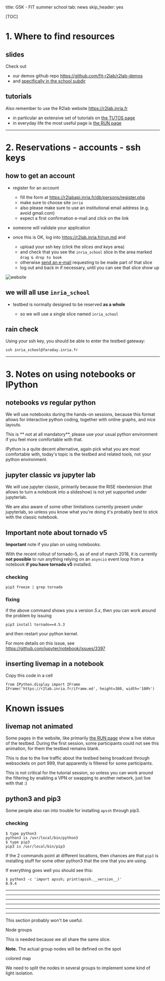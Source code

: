title: G5K - FIT summer school
tab: news
skip_header: yes

[TOC]

# 1. Where to find resources

## slides

Check out

* our demos github repo <https://github.com/fit-r2lab/r2lab-demos>
* and [specifically in the school subdir](https://github.com/fit-r2lab/r2lab-demos/tree/master/school)


## tutorials

Also remember to use the R2lab website <https://r2lab.inria.fr>

* in particular an extensive set of tutorials on [the TUTOS page](/tutorial.md)
* in everyday life the most useful page is [the RUN page](/run.md)

*****

# 2. Reservations - accounts - ssh keys

## how to get an account

* register for an account

  * fill the form at <https://r2labapi.inria.fr/db/persons/register.php>
  * make sure to choose site `inria`
  * also please make sure to use an institutional email address (e.g. avoid gmail.com)
  * expect a first confirmation e-mail and click on the link

* someone will validate your application

* once this is OK, log into <https://r2lab.inria.fr/run.md> and

  * upload your ssh key (click the *slices and keys* area)
  * and check that you see the `inria_school` slice in the area marked `drag & drop to book`
  * otherwise [send an e-mail](mailto:thierry.parmentelat@inria.fr) requesting to be made part of that slice
  * log out and back in if necessary, until you can see that slice show up

![website](raw/screenshots/school.png)

## we will all use `inria_school`

* testbed is normally designed to be reserved **as a whole**

  * so we will use a single slice named `inria_school`

## rain check

Using your ssh key, you should be able to enter the testbed gateway:

```
ssh inria_school@faraday.inria.fr
```

*****

# 3. Notes on using notebooks or IPython

## notebooks *vs* regular python

We will use notebooks during the hands-on sessions, because this format allows
for interactive python coding, together with online graphs, and nice layouts.

This is ** not at all mandatory**,
please use your usual python environment if you feel more comfortable with that.

IPython is a quite decent alternative, again pick what you are most
comfortable with, today's topic is the testbed and related tools,
not your python environment.

## jupyter classic *vs* jupyter lab

We will use jupyter classic, primarily because the RISE nbextension (that allows
to turn a notebook into a slideshow) is not yet supported under jupyterlab.

We are also aware of some other limitations currently present under jupyterlab, so
unless you know what you're doing it's probably best to stick with the classic
notebook.

## **Important** note about tornado v5

**Important** note if you plan on using notebooks.

With the recent rollout of tornado-5, as of end of march 2018, it is
currently **not possible** to run anything relying on an `asyncio`
event loop from a notebook **if you have tornado v5** installed.

### checking

    pip3 freeze | grep tornado

### fixing

if the above command shows you a version *5.x*, then you can work around the problem by issuing

    pip3 install tornado==4.5.3

and then restart your python kernel.

For more details on this issue, see <https://github.com/jupyter/notebook/issues/3397>

## inserting livemap in a notebook

Copy this code in a cell

    from IPython.display import IFrame
    IFrame('https://r2lab.inria.fr/iframe.md', height=380, width='100%')


# Known issues

## livemap not animated

Some pages in the website, like primarily [the RUN page](/run.md) show a
live status of the testbed.
During the first session, some participants could not see this animation,
for them the testbed remains blank.

This is due to the live traffic about the testbed being broadcast
through websockets on port 999, that apparently is filtered for some participants.

This is not critical for the tutorial session, so unless you can work around
the filtering by enabling a VPN or swapping to another network, just live with that :)


## python3 and pip3

Some people also ran into trouble for installing `apssh` through pip3.

### checking

    $ type python3
    python3 is /usr/local/bin/python3
    $ type pip3
    pip3 is /usr/local/bin/pip3


If the 2 commands point at different locations, then chances are that `pip3`
is installing stuff for some other python3 that the one that you are using.

If everything goes well you should see this:

    $ python3 -c 'import apssh; print(apssh.__version__)'
    0.9.4




*****
*****
*****
*****
*****
*****

This section probably won't be useful.

Node groups

This is needed because we all share the same slice.

**Note.** The actual group nodes will be defined on the spot

colored map

We need to split the nodes in several groups to implement some kind of light isolation.

<div class="container">
<div class="row">
<div class="col-md-7" id="livemap_container"></div>
<div class="col-md-5" id="colortable_container"></div>
</div>
</div>

<script type="module">

import {livemap_options} from "/assets/r2lab/livemap.js";
import {ColorMap} from "/assets/r2lab/colormap.js";

// no longer used apparently
let colors = [
    "#FF1F2080",
    "#00E0DF80",
    "#FF5FC080",
    "#3030A380",
    "#00A40080",
    "#FFBA3F80",
    "#616F6F80",
    "rgba(171, 152, 149, .5)",
    "rgba(83, 45, 59, .5)",
    "rgba(205, 102, 146, .5)",
    "rgba(247, 202, 201, .5)",
    "rgba(164, 158, 157, .5)",
];
let colormap = new ColorMap(37).cyclic(colors, 10);

let ratio = .72;
// override livemap default settings
Object.assign(livemap_options, {
    ratio : ratio,
    margin_x : 10/ratio,
    margin_y : 10/ratio,
    colormap : colormap,
    debug : true,
});

$(() => colormap.colortable());
</script>

